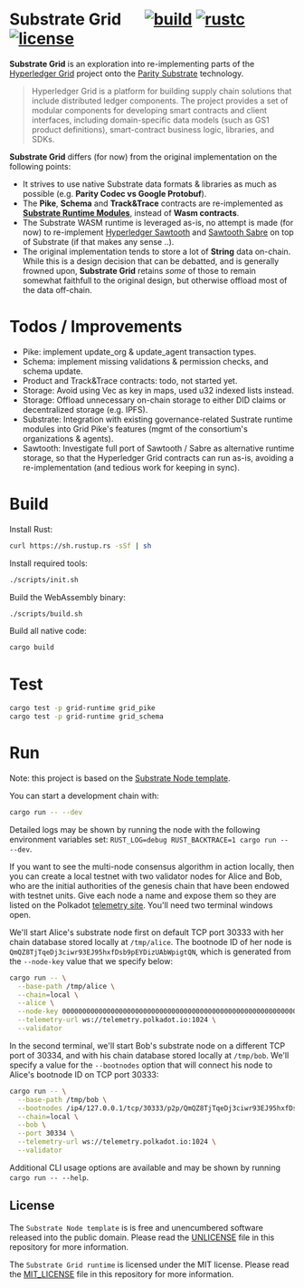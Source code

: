 # Substrate Grid &emsp; [![build]][codeship] [![rustc]][rustc_nightly] [![license]][license_mit]

[build]: https://app.codeship.com/projects/2663ec20-7322-0137-6fec-5af050f70adb/status?branch=master
[codeship]: https://app.codeship.com/projects/348677

[rustc]: https://img.shields.io/badge/rustc-1.35+-lightgray.svg
[rustc_nightly]: https://blog.rust-lang.org/2019/05/23/Rust-1.35.0.html

[license]: https://img.shields.io/badge/license-MIT-blue.svg
[license_mit]: https://github.com/stiiifff/substrate-grid/blob/master/MIT_LICENSE

**Substrate Grid** is an exploration into re-implementing parts of the [Hyperledger Grid](https://grid.hyperledger.org/about/) project onto the [Parity Substrate](https://www.parity.io/substrate/) technology.

> Hyperledger Grid is a platform for building supply chain solutions that include distributed ledger components. The project provides a set of modular components for developing smart contracts and client interfaces, including domain-specific data models (such as GS1 product definitions), smart-contract business logic, libraries, and SDKs.

**Substrate Grid** differs (for now) from the original implementation on the following points:
* It strives to use native Substrate data formats & libraries as much as possible (e.g. **Parity Codec vs Google Protobuf**).
* The **Pike**, **Schema** and **Track&Trace** contracts are re-implemented as [**Substrate Runtime Modules**](https://substrate.dev/docs/en/runtime/substrate-runtime-module-library), instead of **Wasm contracts**.
* The Substrate WASM runtime is leveraged as-is, no attempt is made (for now) to re-implement [Hyperledger Sawtooth](https://github.com/hyperledger/sawtooth-core) and [Sawtooth Sabre](https://github.com/hyperledger/sawtooth-sabre) on top of Substrate (if that makes any sense ..).
* The original implementation tends to store a lot of **String** data on-chain. While this is a design decision that can be debatted, and is generally frowned upon, **Substrate Grid** retains *some* of those to remain somewhat faithfull to the original design, but otherwise offload most of the data off-chain.

# Todos / Improvements

* Pike: implement update_org & update_agent transaction types.
* Schema: implement missing validations & permission checks, and schema update.
* Product and Track&Trace contracts: todo, not started yet.
* Storage: Avoid using Vec<u8> as key in maps, used u32 indexed lists instead.
* Storage: Offload unnecessary on-chain storage to either DID claims or decentralized storage (e.g. IPFS).
* Substrate: Integration with existing governance-related Sustrate runtime modules into Grid Pike's features (mgmt of the consortium's organizations & agents).
* Sawtooth: Investigate full port of Sawtooth / Sabre as alternative runtime storage, so that the Hyperledger Grid contracts can run as-is, avoiding a re-implementation (and tedious work for keeping in sync).

# Build

Install Rust:

```bash
curl https://sh.rustup.rs -sSf | sh
```

Install required tools:

```bash
./scripts/init.sh
```

Build the WebAssembly binary:

```bash
./scripts/build.sh
```

Build all native code:

```bash
cargo build
```

# Test

```bash
cargo test -p grid-runtime grid_pike
cargo test -p grid-runtime grid_schema
```

# Run

Note: this project is based on the [Substrate Node template](https://github.com/paritytech/substrate/tree/master/node-template).

You can start a development chain with:

```bash
cargo run -- --dev
```

Detailed logs may be shown by running the node with the following environment variables set: `RUST_LOG=debug RUST_BACKTRACE=1 cargo run -- --dev`.

If you want to see the multi-node consensus algorithm in action locally, then you can create a local testnet with two validator nodes for Alice and Bob, who are the initial authorities of the genesis chain that have been endowed with testnet units. Give each node a name and expose them so they are listed on the Polkadot [telemetry site](https://telemetry.polkadot.io/#/Local%20Testnet). You'll need two terminal windows open.

We'll start Alice's substrate node first on default TCP port 30333 with her chain database stored locally at `/tmp/alice`. The bootnode ID of her node is `QmQZ8TjTqeDj3ciwr93EJ95hxfDsb9pEYDizUAbWpigtQN`, which is generated from the `--node-key` value that we specify below:

```bash
cargo run -- \
  --base-path /tmp/alice \
  --chain=local \
  --alice \
  --node-key 0000000000000000000000000000000000000000000000000000000000000001 \
  --telemetry-url ws://telemetry.polkadot.io:1024 \
  --validator
```

In the second terminal, we'll start Bob's substrate node on a different TCP port of 30334, and with his chain database stored locally at `/tmp/bob`. We'll specify a value for the `--bootnodes` option that will connect his node to Alice's bootnode ID on TCP port 30333:

```bash
cargo run -- \
  --base-path /tmp/bob \
  --bootnodes /ip4/127.0.0.1/tcp/30333/p2p/QmQZ8TjTqeDj3ciwr93EJ95hxfDsb9pEYDizUAbWpigtQN \
  --chain=local \
  --bob \
  --port 30334 \
  --telemetry-url ws://telemetry.polkadot.io:1024 \
  --validator
```

Additional CLI usage options are available and may be shown by running `cargo run -- --help`.

## License

The `Substrate Node template` is is free and unencumbered software released into the public domain. Please read the [UNLICENSE](UNLICENSE) file in this repository for more information.

The `Substrate Grid runtime` is licensed under the MIT license. Please read the [MIT_LICENSE](MIT_LICENSE) file in this repository for more information.
